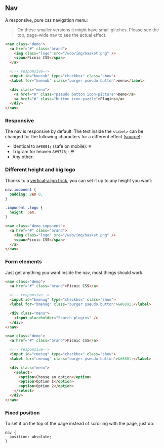 ## Nav

<style>
nav.demo {
  position: relative;
  z-index: 9;
  padding: 0 .6em;
}
</style>

A responsive, pure css navigation menu:

> On these smaller versions it might have small glitches. Please see the top, page-wide nav to see the actual effect.  

```html
<nav class="demo">
  <a href="#" class="brand">
    <img class="logo" src="/web/img/basket.png" />
    <span>Picnic CSS</span>
  </a>

  <!-- responsive-->
  <input id="bmenub" type="checkbox" class="show">
  <label for="bmenub" class="burger pseudo button">menu</label>

  <div class="menu">
    <a href="#" class="pseudo button icon-picture">Demo</a>
    <a href="#" class="button icon-puzzle">Plugins</a>
  </div>
</nav>
```


### Responsive

The nav is responsive by default. The text inside the `<label>` can be changed for the following characters for a different effect ([source](https://css-tricks.com/three-line-menu-navicon/)):

- Identical to `&#8801;` (safe on mobile): <label class="pseudo button">&#8801;</label>
- Trigram for heaven `&#9776;`: <label class="pseudo button">&#9776;</label>
- Any other: <i class="pseudo button icon-cog"></i>


### Different height and big logo

Thanks to a [vertical-align trick](http://zerosixthree.se/vertical-align-anything-with-just-3-lines-of-css/), you can set it up to any height you want:

```css
nav.imponent {
  padding: 2em 0;
}

.imponent .logo {
  height: 3em;
}
```

```html
<nav class="demo imponent">
  <a href="#" class="brand">
    <img class="logo" src="/web/img/basket.png" />
    <span>Picnic CSS</span>
  </a>
</nav>
```


### Form elements

Just get anything you want inside the nav, most things should work.

```html
<nav class="demo">
  <a href="#" class="brand">Picnic CSS</a>

  <!-- responsive-->
  <input id="bmenug" type="checkbox" class="show">
  <label for="bmenug" class="burger pseudo button">&#8801;</label>

  <div class="menu">
    <input placeholder="Search plugins" />
  </div>
</nav>
```

```html
<nav class="demo">
  <a href="#" class="brand">Picnic CSS</a>

  <!-- responsive-->
  <input id="cmenug" type="checkbox" class="show">
  <label for="cmenug" class="burger pseudo button">&#8801;</label>

  <div class="menu">
    <select>
      <option>Choose an option</option>
      <option>Option 1</option>
      <option>Option 2</option>
    </select>
  </div>
</nav>
```


### Fixed position

To set it on the top of the page instead of scrolling with the page, just do:

```
nav {
  position: absolute;
}
```
